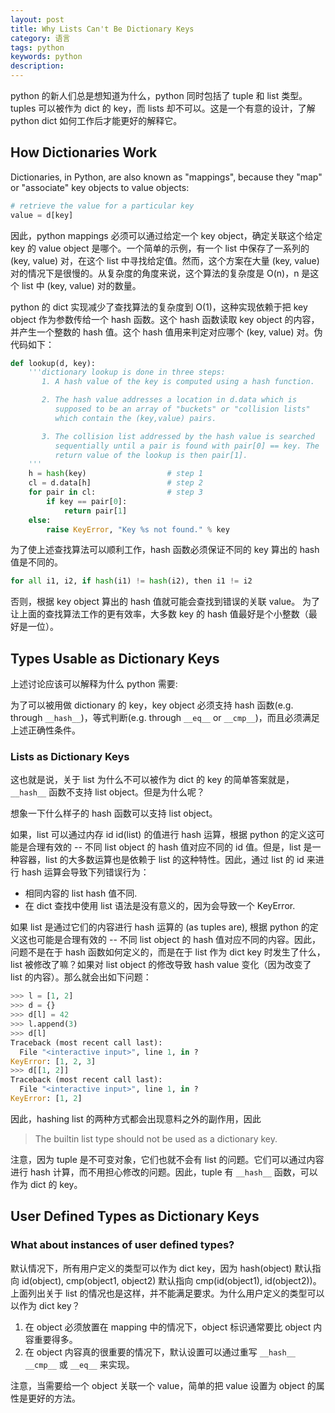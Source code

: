 ```yaml
---
layout: post
title: Why Lists Can't Be Dictionary Keys
category: 语言
tags: python
keywords: python
description:
---
```


python 的新人们总是想知道为什么，python 同时包括了 tuple 和 list 类型。tuples 可以被作为 dict 的 key，而 lists 却不可以。这是一个有意的设计，了解 python dict 如何工作后才能更好的解释它。

## How Dictionaries Work

Dictionaries, in Python, are also known as "mappings", because they "map" or "associate" key objects to value objects:

```python
# retrieve the value for a particular key
value = d[key]
```

因此，python mappings 必须可以通过给定一个 key object，确定关联这个给定 key 的 value object 是哪个。一个简单的示例，有一个 list 中保存了一系列的 (key, value) 对，在这个 list 中寻找给定值。然而，这个方案在大量 (key, value) 对的情况下是很慢的。从复杂度的角度来说，这个算法的复杂度是 O(n)，n 是这个 list 中 (key, value) 对的数量。

python 的 dict 实现减少了查找算法的复杂度到 O(1)，这种实现依赖于把 key object 作为参数传给一个 hash 函数。这个 hash 函数读取 key object 的内容，并产生一个整数的 hash 值。这个 hash 值用来判定对应哪个 (key, value) 对。伪代码如下：

```python
def lookup(d, key):
    '''dictionary lookup is done in three steps:
       1. A hash value of the key is computed using a hash function.

       2. The hash value addresses a location in d.data which is
          supposed to be an array of "buckets" or "collision lists"
          which contain the (key,value) pairs.

       3. The collision list addressed by the hash value is searched
          sequentially until a pair is found with pair[0] == key. The
          return value of the lookup is then pair[1].
    '''
    h = hash(key)                  # step 1
    cl = d.data[h]                 # step 2
    for pair in cl:                # step 3
        if key == pair[0]:
            return pair[1]
    else:
        raise KeyError, "Key %s not found." % key
```
为了使上述查找算法可以顺利工作，hash 函数必须保证不同的 key 算出的 hash 值是不同的。

```python
for all i1, i2, if hash(i1) != hash(i2), then i1 != i2
```

否则，根据 key object 算出的 hash 值就可能会查找到错误的关联 value。
为了让上面的查找算法工作的更有效率，大多数 key 的 hash 值最好是个小整数（最好是一位）。

## Types Usable as Dictionary Keys

上述讨论应该可以解释为什么 python 需要:

为了可以被用做 dictionary 的 key，key object 必须支持 hash 函数(e.g. through `__hash__`)，等式判断(e.g. through `__eq__` or `__cmp__`)，而且必须满足上述正确性条件。

### Lists as Dictionary Keys

这也就是说，关于 list 为什么不可以被作为 dict 的 key 的简单答案就是，`__hash__` 函数不支持 list object。但是为什么呢？

想象一下什么样子的 hash 函数可以支持 list object。

如果，list 可以通过内存 id id(list) 的值进行 hash 运算，根据 python 的定义这可能是合理有效的 -- 不同 list object 的 hash 值对应不同的 id 值。但是，list 是一种容器，list 的大多数运算也是依赖于 list 的这种特性。因此，通过 list 的 id 来进行 hash 运算会导致下列错误行为：
* 相同内容的 list hash 值不同.
* 在 dict 查找中使用 list 语法是没有意义的，因为会导致一个 KeyError.

如果 list 是通过它们的内容进行 hash 运算的 (as tuples are), 根据 python 的定义这也可能是合理有效的 -- 不同 list object 的 hash 值对应不同的内容。因此，问题不是在于 hash 函数如何定义的，而是在于 list 作为 dict key 时发生了什么，list 被修改了嘛？如果对 list object 的修改导致 hash value 变化（因为改变了 list 的内容）。那么就会出如下问题：

```python
>>> l = [1, 2]
>>> d = {}
>>> d[l] = 42
>>> l.append(3)
>>> d[l]
Traceback (most recent call last):
  File "<interactive input>", line 1, in ?
KeyError: [1, 2, 3]
>>> d[[1, 2]]
Traceback (most recent call last):
  File "<interactive input>", line 1, in ?
KeyError: [1, 2]
```
因此，hashing list 的两种方式都会出现意料之外的副作用，因此 
> The builtin list type should not be used as a dictionary key.

注意，因为 tuple 是不可变对象，它们也就不会有 list 的问题。它们可以通过内容进行 hash 计算，而不用担心修改的问题。因此，tuple 有 `__hash__` 函数，可以作为 dict 的 key。

## User Defined Types as Dictionary Keys

### What about instances of user defined types?

默认情况下，所有用户定义的类型可以作为 dict key，因为 hash(object) 默认指向 id(object), cmp(object1, object2) 默认指向 cmp(id(object1), id(object2))。上面列出关于 list 的情况也是这样，并不能满足要求。为什么用户定义的类型可以以作为 dict key？

1. 在 object 必须放置在 mapping 中的情况下，object 标识通常要比 object 内容重要得多。
2. 在 object 内容真的很重要的情况下，默认设置可以通过重写 `__hash__` `__cmp__` 或 `__eq__` 来实现。

注意，当需要给一个 object 关联一个 value，简单的把 value 设置为 object 的属性是更好的方法。